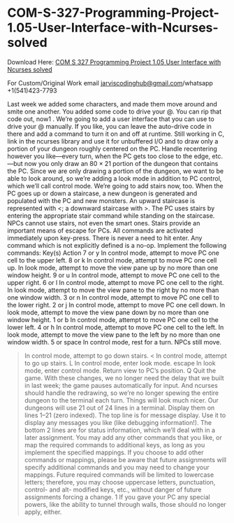 # COM-S-327-Programming-Project-1.05-User-Interface-with-Ncurses-solved

Download Here: [COM S 327 Programming Project 1.05 User Interface with Ncurses solved](https://jarviscodinghub.com/assignment/programming-project-1-05-user-interface-with-ncurses-solution/)

For Custom/Original Work email jarviscodinghub@gmail.com/whatsapp +1(541)423-7793

Last week we added some characters, and made them move around and smite one another. You added
some code to drive your @. You can rip that code out, now1
. We’re going to add a user interface that you can
use to drive your @ manually. If you like, you can leave the auto-drive code in there and add a command to
turn it on and off at runtime.
Still working in C, link in the ncurses library and use it for unbuffered I/O and to draw only a portion of
your dungeon roughly centered on the PC. Handle recentering however you like—every turn, when the PC
gets too close to the edge, etc.—but now you only draw an 80 × 21 portion of the dungeon that contains the
PC.
Since we are only drawing a portion of the dungeon, we want to be able to look around, so we’re adding
a look mode in addition to PC control, which we’ll call control mode.
We’re going to add stairs now, too. When the PC goes up or down a staircase, a new dungeon is
generated and populated with the PC and new monsters. An upward staircase is represented with <; a downward staircase with >. The PC uses stairs by entering the appropriate stair command while standing
on the staircase. NPCs cannot use stairs, not even the smart ones. Stairs provide an important means of
escape for PCs.
All commands are activated immediately upon key-press. There is never a need to hit enter. Any
command which is not explicitly defined is a no-op. Implement the following commands:
Key(s) Action
7 or y In control mode, attempt to move PC one cell to the upper left.
8 or k In control mode, attempt to move PC one cell up. In look mode, attempt to move the view
pane up by no more than one window height.
9 or u In control mode, attempt to move PC one cell to the upper right.
6 or l In control mode, attempt to move PC one cell to the right. In look mode, attempt to move
the view pane to the right by no more than one window width.
3 or n In control mode, attempt to move PC one cell to the lower right.
2 or j In control mode, attempt to move PC one cell down. In look mode, attempt to move the
view pane down by no more than one window height.
1 or b In control mode, attempt to move PC one cell to the lower left.
4 or h In control mode, attempt to move PC one cell to the left. In look mode, attempt to move the
view pane to the left by no more than one window width.
5 or space In control mode, rest for a turn. NPCs still move.
> In control mode, attempt to go down stairs.
< In control mode, attempt to go up stairs.
L In control mode, enter look mode.
escape In look mode, enter control mode. Return view to PC’s position.
Q Quit the game.
With these changes, we no longer need the delay that we built in last week; the game pauses automatically for input. And ncurses should handle the redrawing, so we’re no longer spewing the entire dungeon to
the terminal each turn. Things will look much nicer.
Our dungeons will use 21 out of 24 lines in a terminal. Display them on lines 1–21 (zero indexed). The
top line is for message display. Use it to display any messages you like (like debugging information!). The
bottom 2 lines are for status information, which we’ll deal with in a later assignment.
You may add any other commands that you like, or map the required commands to additional keys,
as long as you implement the specified mappings. If you choose to add other commands or mappings,
please be aware that future assignments will specify additional commands and you may need to change
your mappings. Future required commands will be limited to lowercase letters; therefore, you may choose
uppercase letters, punctuation, control- and alt- modified keys, etc., without danger of future assignments
forcing a change.
1
If you gave your PC any special powers, like the ability to tunnel through walls, those should no longer apply, either.

